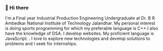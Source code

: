 ### 👋 Hi there 
I'm a Final year Industrial Production Engineering Undergraduate at Dr. B R Ambedkar National Institute of Technology Jalandhar.
My personal interest is doing sports programming for which my preferable language is C++.I also have the knowledge of DSA.
I develop websites. My proficient language is JavaScript. .
I love to explore new technologies and develop solutions to problems and I seek for internships.
